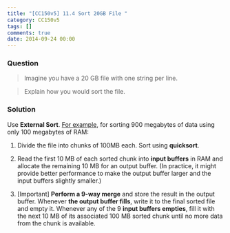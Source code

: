 ```yaml
---
title: "[CC150v5] 11.4 Sort 20GB File "
category: CC150v5
tags: []
comments: true
date: 2014-09-24 00:00
---
```



### Question

> Imagine you have a 20 GB file with one string per line.

> Explain how you would sort the file.

### Solution

Use **External Sort**. [For example](https://en.wikipedia.org/wiki/External_sorting#External_merge_sort), for sorting 900 megabytes of data using only 100 megabytes of RAM:

1. Divide the file into chunks of 100MB each. Sort using **quicksort**.

1. Read the first 10 MB of each sorted chunk into **input buffers** in RAM and allocate the remaining 10 MB for an output buffer. (In practice, it might provide better performance to make the output buffer larger and the input buffers slightly smaller.)

1. [Important] **Perform a 9-way merge** and store the result in the output buffer. Whenever **the output buffer fills**, write it to the final sorted file and empty it. Whenever any of the 9 **input buffers empties**, fill it with the next 10 MB of its associated 100 MB sorted chunk until no more data from the chunk is available.
